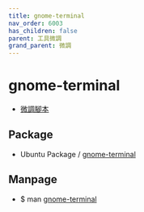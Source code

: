 ```yaml
---
title: gnome-terminal
nav_order: 6003
has_children: false
parent: 工具微調
grand_parent: 微調
---
```



# gnome-terminal

* [微調腳本](https://github.com/samwhelp/note-about-ubuntu/tree/gh-pages/_demo/adjustment/tool/gnome-terminal)


## Package

* Ubuntu Package / [gnome-terminal](https://packages.ubuntu.com/jammy/gnome-terminal)


## Manpage

* $ man [gnome-terminal](http://manpages.ubuntu.com/manpages/jammy/en/man1/gnome-terminal.1.html)
